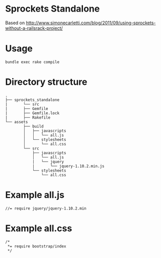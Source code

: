 # Sprockets Standalone

Based on http://www.simonecarletti.com/blog/2011/09/using-sprockets-without-a-railsrack-project/

# Usage

	bundle exec rake compile

# Directory structure

	.
	├── sprockets_standalone
	|		└── src
	|		├── Gemfile
	|		├── Gemfile.lock
	|		├── Rakefile
	└── assets
			├── build
			│   ├── javascripts
			│   │   └── all.js
			│   └── stylesheets
			│       └── all.css
			└── src
			    ├── javascripts
			    │   └── all.js
			    |   └── jquery
			    |       └── jquery-1.10.2.min.js
			    └── stylesheets
			        └── all.css


# Example all.js

	//= require jquery/jquery-1.10.2.min
	
# Example all.css

	/*
	 *= require bootstrap/index
	 */
